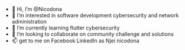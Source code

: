 - 👋 Hi, I’m @Nicodona
- 👀 I’m interested in software development cybersecurity and network administration
- 🌱 I’m currently learning flutter cybersecurity 
- 💞️ I’m looking to collaborate on community challenge and solutions 
- 📫 get to me on Facebook LinkedIn as Njei nicodona

<!---
Nicodona/Nicodona is a ✨ special ✨ repository because its `README.md` (this file) appears on your GitHub profile.
You can click the Preview link to take a look at your changes.
--->
